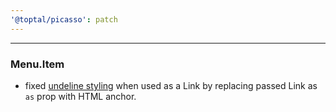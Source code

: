 ```yaml
---
'@toptal/picasso': patch
---
```


---
### Menu.Item

- fixed [undeline styling](https://toptal-core.slack.com/archives/CCC3GP6CC/p1642067846008000) when used as a Link by replacing passed Link as `as` prop with HTML anchor.
